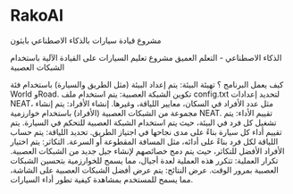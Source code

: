 # RakoAI
مشروع قيادة سيارات بالذكاء الاصطناعي بايثون

الذكاء الاصطناعي - التعلم العميق
مشروع تعليم السيارات على القيادة الآلية باستخدام الشبكات العصبية

كيف يعمل البرنامج ؟
تهيئة البيئة: يتم إعداد البيئة (مثل الطريق والسيارة) باستخدام فئة World وRoad.
تكوين الشبكة العصبية: يتم استخدام ملف config.txt لتحديد إعدادات NEAT، مثل عدد الأفراد في السكان، معايير اللياقة، وغيرها.
إنشاء الأفراد: يتم إنشاء مجموعة من الشبكات العصبية (الأفراد) باستخدام خوارزمية NEAT.
تقييم الأداء: يتم تشغيل كل فرد في البيئة، حيث يتم استخدام الشبكة العصبية للتحكم في السيارة. يتم تقييم أداء كل سيارة بناءً على مدى نجاحها في اجتياز الطريق.
تحديد اللياقة: يتم حساب اللياقة لكل فرد بناءً على أدائه، مثل المسافة المقطوعة أو السرعة.
التكاثر: يتم اختيار الأفراد الأفضل للتكاثر، حيث يتم دمج خصائصهم لإنشاء جيل جديد من الشبكات العصبية.
تكرار العملية: تتكرر هذه العملية لعدة أجيال، مما يسمح للخوارزمية بتحسين الشبكات العصبية بمرور الوقت.
عرض النتائج: يتم عرض أفضل الشبكات العصبية على الشاشة، مما يسمح للمستخدم بمشاهدة كيفية تطور أداء السيارات.
